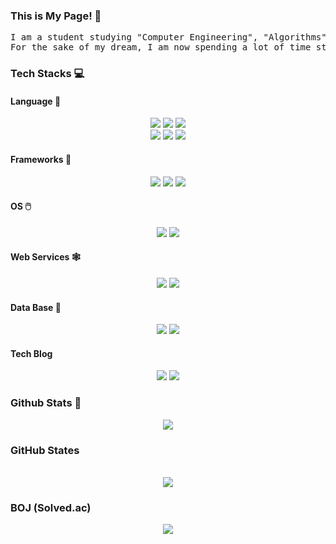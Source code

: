 ### This is My Page! 🤙 

<div align="center">
<pre>
I am a student studying "Computer Engineering", "Algorithms" and "Web" to become the world's best back-end developer.
For the sake of my dream, I am now spending a lot of time studying algorithms and mathematics.
</pre>
</div>

### Tech Stacks 💻
#### Language 📓
<div align="center">
    <img src="https://img.shields.io/badge/Python-3776AB?style=for-the-badge&logo=python&logoColor=white"/>
    <img src="https://img.shields.io/badge/JavaScript-323330?style=for-the-badge&logo=javascript&logoColor=F7DF1E"/>
    <img src="https://img.shields.io/badge/pypy-3776AB?style=for-the-badge&logo=pypy&logoColor=white"/>
    <br>
    <img src="https://img.shields.io/badge/C-A8B9CC?style=for-the-badge&logo=c&logoColor=white"/>
    <img src="https://img.shields.io/badge/cpp-00599C?style=for-the-badge&logo=cplusplus&logoColor=white"/>
    <img src="https://img.shields.io/badge/java-ED8B00?style=for-the-badge&logo=java&logoColor=white"/>
</div>

#### Frameworks 🧰
<div align="center">
    <img src="  https://img.shields.io/badge/Windows-0078D6?style=for-the-badge&logo=windows&logoColor=white">
    <img src="https://img.shields.io/badge/flask-000000?style=for-the-badge&logo=flask&logoColor=white">
    <img src="https://img.shields.io/badge/Django-3776AB?style=for-the-badge&logo=django&logoColor=white">
</div>

#### OS 🖱️
<div align="center">
    <img src="https://img.shields.io/badge/Windows-0078D6?style=for-the-badge&logo=windows&logoColor=white">
    <img src="https://img.shields.io/badge/ubuntu-E95420?style=for-the-badge&logo=ubuntu&logoColor=white">
</div>

#### Web Services 🕸️
<div align="center">
    <img src="https://img.shields.io/badge/aws_lambda-FF9900?style=for-the-badge&logo=awslambda&logoColor=white"/>
    <img src="https://img.shields.io/badge/amazon_s3-569A31?style=for-the-badge&logo=amazons3&logoColor=white"/>
</div>

#### Data Base 📁
<div align="center">
    <img src="https://img.shields.io/badge/MySQL-00000F?style=for-the-badge&logo=mysql&logoColor=white">
    <img src="https://img.shields.io/badge/sqlite-003B57?style=for-the-badge&logo=sqlite&logoColor=white">
</div>

<!--
#### IDE
<div align="center">
    <img src="https://img.shields.io/badge/visualstudio-5C2D91?style=for-the-badge&logo=visualstudio&logoColor=white">
    <img src="https://img.shields.io/badge/vs_code-007ACC?style=for-the-badge&logo=visualstudiocode&logoColor=white">
    <br>
    <img src="https://img.shields.io/badge/pycharm-000000?style=for-the-badge&logo=pycharm&logoColor=white">
    <img src="https://img.shields.io/badge/spyder-FF0000?style=for-the-badge&logo=spyderide&logoColor=white">
    <img src="https://img.shields.io/badge/anaconda-44A833?style=for-the-badge&logo=anaconda&logoColor=white">
    <br>
    <img src="https://img.shields.io/badge/intellij-000000?style=for-the-badge&logo=intellijidea&logoColor=white">
    <img src="https://img.shields.io/badge/eclipse-2C2255?style=for-the-badge&logo=eclipseide&logoColor=white">
</div>
-->
#### Tech Blog
<div align="center">
    <img src="https://img.shields.io/badge/tistory-000000?style=for-the-badge&logo=tistory&logoColor=white">
    <img src="https://img.shields.io/badge/velog-20C997?style=for-the-badge&logo=velog&logoColor=white">
</div>

### Github Stats 📰
<div align="center">
<img src = "https://github-readme-stats.vercel.app/api?username=Cycrypto&show_icons=true&theme=vision-friendly-dark"/>
</div>


### GitHub States


<br>

<div align="center">
<a><img src= "https://github-readme-stats.vercel.app/api/top-langs/?username=Cycrypto&theme=blue-green"></a>
</div>

### BOJ (Solved.ac)
<div align="center">
<a><img src= "http://mazassumnida.wtf/api/v2/generate_badge?boj=jh01love" href="https://solved.ac/jh01love"></a><br>
</div>

